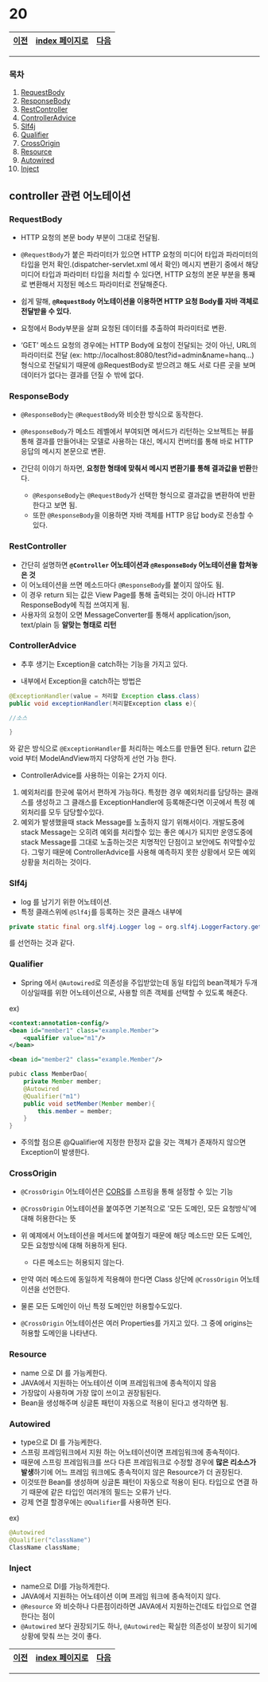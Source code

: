 # 20

[이전](./19.md)|[index 페이지로](./00index.md) |[다음](./21.md)
---|---|---
<hr>



### 목차

1. [RequestBody](#requestbody)
1. [ResponseBody](#responsebody)
1. [RestController](#restcontroller)
1. [ControllerAdvice](#controlleradvice)
1. [Slf4j](#slf4j)
1. [Qualifier](#qualifier)
1. [CrossOrigin](#crossorigin)
1. [Resource](#resource)
1. [Autowired](#autowired)
1. [Inject](#inject)

## controller 관련 어노테이션

### RequestBody

- HTTP 요청의 본문 body 부분이 그대로 전달됨.
-  `@RequestBody`가 붙은 파라미터가 있으면 HTTP 요청의 미디어 타입과 파라미터의 타입을 먼저 확인.(dispatcher-servlet.xml 에서 확인) 메시지 변환기 중에서 해당 미디어 타입과 파라미터 타입을 처리할 수 있다면, HTTP 요청의 본문 부분을 통째로 변환해서 지정된 메소드 파라미터로 전달해준다.

- 쉽게 말해, **`@RequestBody` 어노테이션을 이용하면 HTTP 요청 Body를 자바 객체로 전달받을 수 있다.**

- 요청에서 Body부분을 살펴 요청된 데이터를 추출하여 파라미터로 변환.
- ‘GET’ 메소드 요청의 경우에는 HTTP Body에 요청이 전달되는 것이 아닌, URL의 파라미터로 전달 (ex: http://localhost:8080/test?id=admin&name=hanq…) 형식으로 전달되기 때문에 @RequestBody로 받으려고 해도 서로 다른 곳을 보며 데이터가 없다는 결과를 던질 수 밖에 없다.



### ResponseBody

- `@ResponseBody`는 `@RequestBody`와 비슷한 방식으로 동작한다.
-  `@ResponseBody`가 메소드 레벨에서 부여되면 메서드가 리턴하는 오브젝트는 뷰를 통해 결과를 만들어내는 모델로 사용하는 대신, 메시지 컨버터를 통해 바로 HTTP 응답의 메시지 본문으로 변환.

- 간단히 이야기 하자면, **요청한 형태에 맞춰서 메시지 변환기를 통해 결과값을 반환**한다. 
  - `@ResponseBody`는 `@RequestBody`가 선택한 형식으로 결과값을 변환하여 반환한다고 보면 됨. 
  - 또한 `@ResponseBody`을 이용하면 자바 객체를 HTTP 응답 body로 전송할 수 있다.



### RestController

- 간단히 설명하면 **`@Controller` 어노테이션과 `@ResponseBody` 어노테이션을 합쳐놓은 것**
- 이 어노테이션을 쓰면 메소드마다 `@ResponseBody`를 붙이지 않아도 됨.
- 이 경우  return 되는 값은 View Page를 통해 출력되는 것이 아니라 HTTP ResponseBody에 직접 쓰여지게 됨.
- 사용자의 요청이 오면 MessageConverter를 통해서 application/json, text/plain 등 **알맞는 형태로 리턴**



### ControllerAdvice

- 추후 생기는 Exception을 catch하는 기능을 가지고 있다.

- 내부에서 Exception을 catch하는 방법은

```java
@ExceptionHandler(value = 처리할 Exception class.class)
public void exceptionHandler(처리할Exception class e){

//소스

}
```

와 같은 방식으로  `@ExceptionHandler`를 처리하는 메소드를 만들면 된다. return 값은 void 부터 ModelAndView까지 다양하게 선언 가능 한다.

- ControllerAdvice를 사용하는 이유는 2가지 이다.

1. 예외처리를 한곳에 묶어서 편하게 가능하다.
   특정한 경우 예외처리를 담당하는 클래스를 생성하고 그 클래스를 ExceptionHandler에 등록해준다면
   이곳에서 특정 예외처리를 모두 담당할수있다.
2. 예외가 발생했을때 stack Message를 노출하지 않기 위해서이다.
   개발도중에 stack Message는 오히려 예외를 처리할수 있는 좋은 예시가 되지만
   운영도중에 stack Message를 그대로 노출하는것은 치명적인 단점이고 보안에도 취약할수있다.
   그렇기 때문에 ControllerAdvice를 사용해 예측하지 못한 상황에서 모든 예외상황을
   처리하는 것이다.



### Slf4j

- log 를 남기기 위한 어노테이션.
- 특정 클래스위에 `@Slf4j`를  등록하는 것은 클래스 내부에

```java
private static final org.slf4j.Logger log = org.slf4j.LoggerFactory.getLogger(LogExample.class);
```

를 선언하는 것과 같다.



### Qualifier

- Spring 에서 `@Autowired`로  의존성을 주입받았는데 동일 타입의 bean객체가 두개이상일때를 위한 어노테이션으로, 사용할 의존 객체를 선택할 수 있도록 해준다. 

ex)

```xml
<context:annotation-config/>
<bean id="member1" class="example.Member">
    <qualifier value="m1"/>
</bean>

<bean id="member2" class="example.Member"/>
```



```java
pubic class MemberDao{
    private Member member;   
    @Autowired 
    @Qualifier("m1")
    public void setMember(Member member){
        this.member = member; 
    }
}
```

- 주의할 점으론 @Qualifier에 지정한 한정자 값을 갖는 <bean> 객체가 존재하지 않으면 Exception이 발생한다.



### CrossOrigin

-  `@CrossOrigin` 어노테이션은 [CORS](https://developer.mozilla.org/ko/docs/Web/HTTP/Access_control_CORS)를 스프링을 통해 설정할 수 있는 기능

- `@CrossOrigin` 어노테이션을 붙여주면 기본적으로 '모든 도메인, 모든 요청방식'에 대해 허용한다는 뜻

- 위 예제에서 어노테이션을 메서드에 붙여줬기 때문에 해당 메소드만 모든 도메인, 모든 요청방식에 대해 허용하게 된다.

  + 다른 메소드는 허용되지 않는다.

- 만약 여러 메소드에 동일하게 적용해야 한다면 Class 상단에 `@CrossOrigin` 어노테이션을 선언한다.

- 물론 모든 도메인이 아닌 특정 도메인만 허용할수도있다.
- `@CrossOrigin` 어노테이션은 여러 Properties를 가지고 있다. 그 중에 origins는 허용할 도메인을 나타낸다.



### Resource

- name 으로 DI 를 가능케한다. 
- JAVA에서 지원하는 어노테이션 이며 프레임워크에 종속적이지 않음 
- 가장많이 사용하며 가장 많이 쓰이고 권장됨된다.
- Bean을 생성해주며 싱글톤 패턴이 자동으로 적용이 된다고 생각하면 됨.



### Autowired

- type으로 DI 를 가능케한다. 
- 스프링 프레임워크에서 지원 하는 어노테이션이면 프레임워크에 종속적이다.
- 때문에 스프링 프레임워크를 쓰다 다른 프레임워크로 수정할 경우에 **많은 리소스가 발생**하기에 어느 프레임 워크에도 종속적이지 않은 Resource가 더 권장된다.
- 이것또한 Bean를 생성하며 싱글톤 패턴이 자동으로 적용이 된다. 타입으로 연결 하기 때문에 같은 타입인 여러개의 필드는 오류가 난다.
- 강제 연결 할경우에는 `@Qualifier`를 사용하면 된다.

ex)

```java 
@Autowired
@Qualifier("className")
ClassName className;
```



### Inject

- name으로 DI를 가능하게한다. 
- JAVA에서 지원하는 어노테이션 이며 프레임 워크에 종속적이지 않다.
- `@Resource` 와 비슷하나 다른점이라하면 JAVA에서 지원하는건데도 타입으로 연결한다는 점이
- `@Autowired` 보다 권장되기도 하나, `@Autowired`는 확실한 의존성이 보장이 되기에 상황에 맞춰 쓰는 것이 좋다.

[이전](./19.md)|[index 페이지로](./00index.md) |[다음](./21.md)
---|---|---
<hr>
